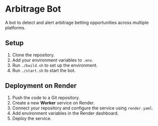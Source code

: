 # Arbitrage Bot

A bot to detect and alert arbitrage betting opportunities across multiple platforms.

## Setup

1. Clone the repository.
2. Add your environment variables to `.env`.
3. Run `./build.sh` to set up the environment.
4. Run `./start.sh` to start the bot.

## Deployment on Render

1. Push the code to a Git repository.
2. Create a new **Worker** service on Render.
3. Connect your repository and configure the service using `render.yaml`.
4. Add environment variables in the Render dashboard.
5. Deploy the service.